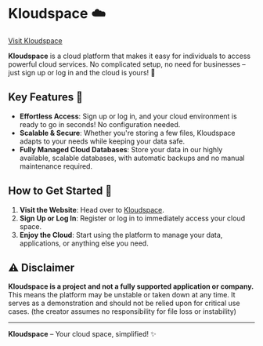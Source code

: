 # Kloudspace ☁️

[Visit Kloudspace](https://kloudspacee.web.app/)

**Kloudspace** is a cloud platform that makes it easy for individuals to access powerful cloud services. No complicated setup, no need for businesses – just sign up or log in and the cloud is yours! 🚀

## Key Features 🔑

- **Effortless Access**: Sign up or log in, and your cloud environment is ready to go in seconds! No configuration needed.
- **Scalable & Secure**: Whether you're storing a few files, Kloudspace adapts to your needs while keeping your data safe.
- **Fully Managed Cloud Databases**: Store your data in our highly available, scalable databases, with automatic backups and no manual maintenance required.


## How to Get Started 🏁

1. **Visit the Website**: Head over to [Kloudspace](https://kloudspacee.web.app/).
2. **Sign Up or Log In**: Register or log in to immediately access your cloud space.
3. **Enjoy the Cloud**: Start using the platform to manage your data, applications, or anything else you need.

## ⚠️ Disclaimer

**Kloudspace is a project and not a fully supported application or company.** This means the platform may be unstable or taken down at any time. It serves as a demonstration and should not be relied upon for critical use cases.
(the creator assumes no responsibility for file loss or instability)

---

**Kloudspace** – Your cloud space, simplified! ✨
